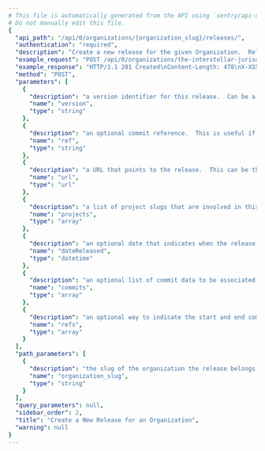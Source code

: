 ```yaml
---
# This file is automatically generated from the API using `sentry/api-docs/generator.py.`
# Do not manually edit this file.
{
  "api_path": "/api/0/organizations/{organization_slug}/releases/", 
  "authentication": "required", 
  "description": "Create a new release for the given Organization.  Releases are used by\nSentry to improve its error reporting abilities by correlating\nfirst seen events with the release that might have introduced the\nproblem.\nReleases are also necessary for sourcemaps and other debug features\nthat require manual upload for functioning well.", 
  "example_request": "POST /api/0/organizations/the-interstellar-jurisdiction/releases/ HTTP/1.1\nHost: sentry.io\nAuthorization: Bearer <token>\nContent-Type: application/json\n\n{\n  \"projects\": [\n    \"pump-station\"\n  ], \n  \"ref\": \"6ba09a7c53235ee8a8fa5ee4c1ca8ca886e7fdbb\", \n  \"version\": \"2.0rc2\"\n}", 
  "example_response": "HTTP/1.1 201 Created\nContent-Length: 478\nX-XSS-Protection: 1; mode=block\nX-Content-Type-Options: nosniff\nContent-Language: en\nAccess-Control-Expose-Headers: X-Sentry-Error, Retry-After\nVary: Accept-Language, Cookie\nAccess-Control-Allow-Methods: GET, POST, HEAD, OPTIONS\nAllow: GET, POST, HEAD, OPTIONS\nAccess-Control-Allow-Origin: *\nAccess-Control-Allow-Headers: X-Sentry-Auth, X-Requested-With, Origin, Accept, Content-Type, Authentication, Authorization\nContent-Type: application/json\nX-Frame-Options: deny\n\n{\n  \"authors\": [], \n  \"commitCount\": 0, \n  \"data\": {}, \n  \"dateCreated\": \"2020-03-10T16:09:10.766810Z\", \n  \"dateReleased\": null, \n  \"deployCount\": 0, \n  \"firstEvent\": null, \n  \"lastCommit\": null, \n  \"lastDeploy\": null, \n  \"lastEvent\": null, \n  \"newGroups\": 0, \n  \"owner\": null, \n  \"projects\": [\n    {\n      \"name\": \"Pump Station\", \n      \"slug\": \"pump-station\"\n    }\n  ], \n  \"ref\": \"6ba09a7c53235ee8a8fa5ee4c1ca8ca886e7fdbb\", \n  \"shortVersion\": \"2.0rc2\", \n  \"url\": null, \n  \"version\": \"2.0rc2\", \n  \"versionInfo\": {\n    \"buildHash\": null, \n    \"description\": \"2.0rc2\", \n    \"package\": null, \n    \"version\": {\n      \"raw\": \"2.0rc2\"\n    }\n  }\n}", 
  "method": "POST", 
  "parameters": [
    {
      "description": "a version identifier for this release.  Can be a version number, a commit hash etc.", 
      "name": "version", 
      "type": "string"
    }, 
    {
      "description": "an optional commit reference.  This is useful if a tagged version has been provided.", 
      "name": "ref", 
      "type": "string"
    }, 
    {
      "description": "a URL that points to the release.  This can be the path to an online interface to the sourcecode for instance.", 
      "name": "url", 
      "type": "url"
    }, 
    {
      "description": "a list of project slugs that are involved in this release", 
      "name": "projects", 
      "type": "array"
    }, 
    {
      "description": "an optional date that indicates when the release went live.  If not provided the current time is assumed.", 
      "name": "dateReleased", 
      "type": "datetime"
    }, 
    {
      "description": "an optional list of commit data to be associated with the release. Commits must include parameters `id` (the sha of the commit), and can optionally include `repository`, `message`, `patch_set`, `author_name`, `author_email`, and `timestamp`. See [release without integration example](/workflow/releases/).", 
      "name": "commits", 
      "type": "array"
    }, 
    {
      "description": "an optional way to indicate the start and end commits for each repository included in a release. Head commits must include parameters `repository` and `commit` (the HEAD sha). They can optionally include `previousCommit` (the sha of the HEAD of the previous release), which should be specified if this is the first time you've sent commit data. `commit` may contain a range in the form of `previousCommit..commit`", 
      "name": "refs", 
      "type": "array"
    }
  ], 
  "path_parameters": [
    {
      "description": "the slug of the organization the release belongs to.", 
      "name": "organization_slug", 
      "type": "string"
    }
  ], 
  "query_parameters": null, 
  "sidebar_order": 2, 
  "title": "Create a New Release for an Organization", 
  "warning": null
}
---
```

